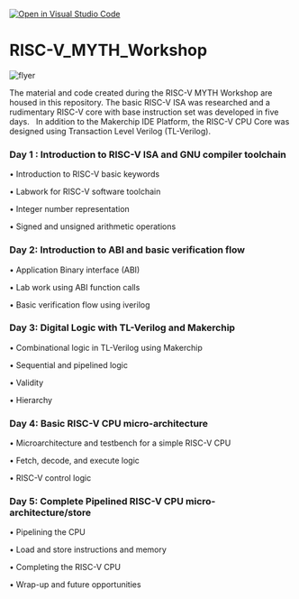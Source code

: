 


[![Open in Visual Studio Code](https://classroom.github.com/assets/open-in-vscode-c66648af7eb3fe8bc4f294546bfd86ef473780cde1dea487d3c4ff354943c9ae.svg)](https://classroom.github.com/online_ide?assignment_repo_id=7927242&assignment_repo_type=AssignmentRepo)
# RISC-V_MYTH_Workshop

![flyer](https://user-images.githubusercontent.com/67407412/170725861-b6c769fd-ee0f-43f5-a054-9fe27e50f3e8.png)


The material and code created during the RISC-V MYTH Workshop are housed in this repository. The basic RISC-V ISA was researched and a rudimentary RISC-V core with base instruction set was developed in five days.   In addition to the Makerchip IDE Platform, the RISC-V CPU Core was designed using Transaction Level Verilog (TL-Verilog). 

### Day 1 : Introduction to RISC-V ISA and GNU compiler toolchain

•	Introduction to RISC-V basic keywords

•	Labwork for RISC-V software toolchain

•	Integer number representation

•	Signed and unsigned arithmetic operations

### Day 2: Introduction to ABI and basic verification flow

•	Application Binary interface (ABI)

•	Lab work using ABI function calls

•	Basic verification flow using iverilog

### Day 3: Digital Logic with TL-Verilog and Makerchip

•	Combinational logic in TL-Verilog using Makerchip

•	Sequential and pipelined logic

•	Validity

•	Hierarchy

### Day 4: Basic RISC-V CPU micro-architecture

•	Microarchitecture and testbench for a simple RISC-V CPU

•	Fetch, decode, and execute logic

•	RISC-V control logic

### Day 5: Complete Pipelined RISC-V CPU micro-architecture/store

•	Pipelining the CPU

•	Load and store instructions and memory

•	Completing the RISC-V CPU

•	Wrap-up and future opportunities
